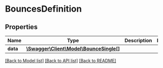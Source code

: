 # BouncesDefinition

## Properties
Name | Type | Description | Notes
------------ | ------------- | ------------- | -------------
**data** | [**\Swagger\Client\Model\BounceSingle[]**](BounceSingle.md) |  | 

[[Back to Model list]](../README.md#documentation-for-models) [[Back to API list]](../README.md#documentation-for-api-endpoints) [[Back to README]](../README.md)


